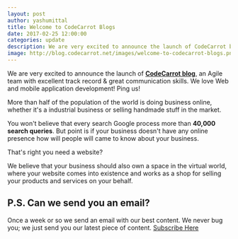 ```yaml
---
layout: post
author: yashumittal
title: Welcome to CodeCarrot Blogs
date: 2017-02-25 12:00:00
categories: update
description: We are very excited to announce the launch of CodeCarrot blog, an Agile team with excellent track record & great communication skills. We love Web and mobile application development.
image: http://blog.codecarrot.net/images/welcome-to-codecarrot-blogs.png
---
```


We are very excited to announce the launch of **[CodeCarrot blog](/blog.codecarrot.net)**, an Agile team with excellent track record & great communication skills. We love Web and mobile application development! Ping us!

More than half of the population of the world is doing business online, whether it's a industrial business or selling handmade stuff in the market.

You won't believe that every search Google process more than **40,000 search queries**. But point is if your business doesn't have any online presence how will people will came to know about your business.

That's right you need a website?

We believe that your business should also own a space in the virtual world, where your website comes into existence and works as a shop for selling your products and services on your behalf.

## P.S. Can we send you an email?

Once a week or so we send an email with our best content. We never bug you; we just send you our latest piece of content. <a href="#subscribe">Subscribe Here</a>

